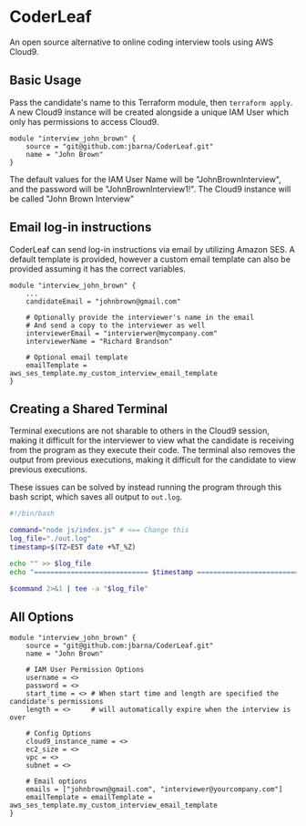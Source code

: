 # CoderLeaf
An open source alternative to online coding interview tools using AWS Cloud9.

## Basic Usage
Pass the candidate's name to this Terraform module, then `terraform apply`. A new Cloud9 instance will be created alongside a unique IAM User which only has permissions to access Cloud9.

```
module "interview_john_brown" {
    source = "git@github.com:jbarna/CoderLeaf.git"
    name = "John Brown"
}
```

The default values for the IAM User Name will be "JohnBrownInterview", and the password will be "JohnBrownInterview1!". The Cloud9 instance will be called "John Brown Interview"

## Email log-in instructions
CoderLeaf can send log-in instructions via email by utilizing Amazon SES. A default template is provided, however a custom email template can also be provided assuming it has the correct variables.

```
module "interview_john_brown" {
    ...
    candidateEmail = "johnbrown@gmail.com"

    # Optionally provide the interviewer's name in the email 
    # And send a copy to the interviewer as well
    interviewerEmail = "intervierwer@mycompany.com"
    interviewerName = "Richard Brandson"
    
    # Optional email template
    emailTemplate = aws_ses_template.my_custom_interview_email_template
}
```

## Creating a Shared Terminal
Terminal executions are not sharable to others in the Cloud9 session, making it difficult for the interviewer to view what the candidate is receiving from the program as they execute their code. The terminal also removes the output from previous executions, making it difficult for the candidate to view previous executions.

These issues can be solved by instead running the program through this bash script, which saves all output to `out.log`.

```bash
#!/bin/bash

command="node js/index.js" # <== Change this
log_file="./out.log"
timestamp=$(TZ=EST date +%T_%Z)

echo "" >> $log_file
echo "============================ $timestamp ============================" >> $log_file

$command 2>&1 | tee -a "$log_file"

```

## All Options
```
module "interview_john_brown" {
    source = "git@github.com:jbarna/CoderLeaf.git"
    name = "John Brown"

    # IAM User Permission Options
    username = <>
    password = <>
    start_time = <> # When start time and length are specified the candidate's permissions
    length = <>     # will automatically expire when the interview is over

    # Config Options
    cloud9_instance_name = <>
    ec2_size = <>
    vpc = <>
    subnet = <>
    
    # Email options
    emails = ["johnbrown@gmail.com", "interviewer@yourcompany.com"]
    emailTemplate = emailTemplate = aws_ses_template.my_custom_interview_email_template
}
```